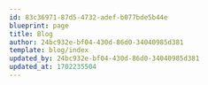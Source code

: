 ```yaml
---
id: 83c36971-87d5-4732-adef-b077bde5b44e
blueprint: page
title: Blog
author: 24bc932e-bf04-430d-86d0-34040985d381
template: blog/index
updated_by: 24bc932e-bf04-430d-86d0-34040985d381
updated_at: 1702235504
---
```


